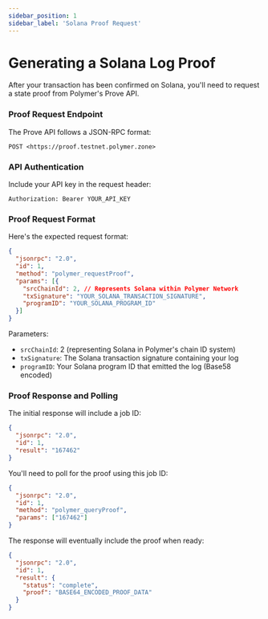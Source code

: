 ```yaml
---
sidebar_position: 1
sidebar_label: 'Solana Proof Request'
---
```


# Generating a Solana Log Proof

After your transaction has been confirmed on Solana, you'll need to request a state proof from Polymer's Prove API.

### Proof Request Endpoint

The Prove API follows a JSON-RPC format:

```
POST <https://proof.testnet.polymer.zone>
```

### API Authentication

Include your API key in the request header:

```
Authorization: Bearer YOUR_API_KEY
```

### Proof Request Format

Here's the expected request format:

```json
{
  "jsonrpc": "2.0",
  "id": 1,
  "method": "polymer_requestProof",
  "params": [{
    "srcChainId": 2, // Represents Solana within Polymer Network 
    "txSignature": "YOUR_SOLANA_TRANSACTION_SIGNATURE",
    "programID": "YOUR_SOLANA_PROGRAM_ID"
  }]
}

```

Parameters:

- `srcChainId`: 2 (representing Solana in Polymer's chain ID system)
- `txSignature`: The Solana transaction signature containing your log
- `programID`: Your Solana program ID that emitted the log (Base58 encoded)

### Proof Response and Polling

The initial response will include a job ID:

```json
{
  "jsonrpc": "2.0",
  "id": 1,
  "result": "167462"
}

```

You'll need to poll for the proof using this job ID:

```json
{
  "jsonrpc": "2.0",
  "id": 1,
  "method": "polymer_queryProof",
  "params": ["167462"]
}

```

The response will eventually include the proof when ready:

```json
{
  "jsonrpc": "2.0",
  "id": 1,
  "result": {
    "status": "complete",
    "proof": "BASE64_ENCODED_PROOF_DATA"
  }
}

```
